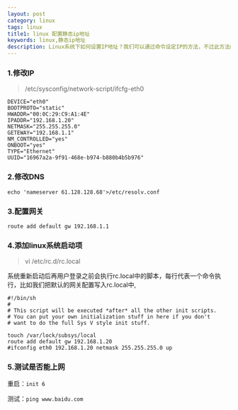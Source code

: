 ```yaml
---
layout: post
category: linux
tags: linux
title1: linux 配置静态ip地址
keywords: linux,静态ip地址
description: Linux系统下如何设置IP地址？我们可以通过命令设定IP的方法，不过此方法的前提条件是用户需root权限。在Linux系统文件中存放着网卡IP地址配置的相关信息。
---
```


### 1.修改IP

>/etc/sysconfig/network-script/ifcfg-eth0

	DEVICE="eth0"
	BOOTPROTO="static"
	HWADDR="00:0C:29:C9:A1:4E"
	IPADDR="192.168.1.20"
	NETMASK="255.255.255.0"
	GETEWAY="192.168.1.1"
	NM_CONTROLLED="yes"
	ONBOOT="yes"
	TYPE="Ethernet"
	UUID="16967a2a-9f91-468e-b974-b880b4b5b976"

### 2.修改DNS

	echo 'nameserver 61.128.128.68'>/etc/resolv.conf

### 3.配置网关

	route add default gw 192.168.1.1

### 4.添加linux系统启动项

>vi /etc/rc.d/rc.local

系统重新启动后再用户登录之前会执行rc.local中的脚本，每行代表一个命令执行，比如我们把默认的网关配置写入rc.local中,

	#!/bin/sh
	#
	# This script will be executed *after* all the other init scripts.
	# You can put your own initialization stuff in here if you don't
	# want to do the full Sys V style init stuff.
	
	touch /var/lock/subsys/local
	route add default gw 192.168.1.20
	#ifconfig eth0 192.168.1.20 netmask 255.255.255.0 up

### 5.测试是否能上网

重启：`init 6`<br>

测试：`ping www.baidu.com`


